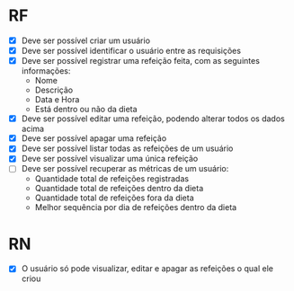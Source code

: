 # RF

- [X] Deve ser possível criar um usuário 
- [X] Deve ser possível identificar o usuário entre as requisições
- [X] Deve ser possível registrar uma refeição feita, com as seguintes informações: 
  - Nome
  - Descrição
  - Data e Hora
  - Está dentro ou não da dieta
- [X] Deve ser possível editar uma refeição, podendo alterar todos os dados acima
- [X] Deve ser possível apagar uma refeição
- [X] Deve ser possível listar todas as refeições de um usuário
- [X] Deve ser possível visualizar uma única refeição
- [ ] Deve ser possível recuperar as métricas de um usuário:
  - Quantidade total de refeições registradas
  - Quantidade total de refeições dentro da dieta
  - Quantidade total de refeições fora da dieta
  - Melhor sequência por dia de refeições dentro da dieta

# RN

- [X] O usuário só pode visualizar, editar e apagar as refeições o qual ele criou